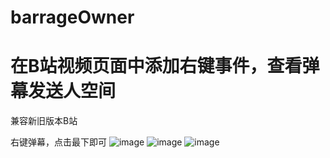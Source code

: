 # barrageOwner
# 在B站视频页面中添加右键事件，查看弹幕发送人空间

兼容新旧版本B站

右键弹幕，点击最下即可
![image](https://github.com/jokerreton/barrageOwner/blob/master/example/oldVsion.jpg)
![image](https://github.com/jokerreton/barrageOwner/blob/master/example/newVsion.jpg)
![image](https://github.com/jokerreton/barrageOwner/blob/master/example/space.jpg)
